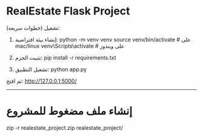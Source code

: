# RealEstate Flask Project

تشغيل (خطوات سريعة):

1. إنشاء بيئة افتراضية:
   python -m venv venv
   source venv/bin/activate   # على mac/linux
   venv\Scripts\activate      # على ويندوز

2. تثبيت الحزم:
   pip install -r requirements.txt

3. تشغيل التطبيق:
   python app.py

ثم افتح: http://127.0.0.1:5000/

---

# إنشاء ملف مضغوط للمشروع
zip -r realestate_project.zip realestate_project/
